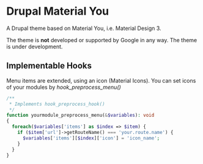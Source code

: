 # Drupal Material You

A Drupal theme based on Material You, i.e. Material Design 3. 

The theme is **not** developed or supported by Google in any way. The theme is under development. 

## Implementable Hooks

Menu items are extended, using an icon (Material Icons). You can set icons of your modules by *hook_preprocess_menu()*
```php
/**
 * Implements hook_preprocess_hook()
 */
function yourmodule_preprocess_menu(&$variables): void
{
  foreach($variables['items'] as $index => $item) {
    if ($item['url']->getRouteName() === 'your.route.name') {
      $variables['items'][$index]['icon'] = 'icon_name';
    }
  }
}
```